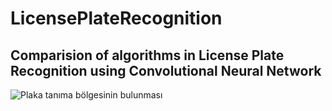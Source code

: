 # LicensePlateRecognition
## Comparision of algorithms in License Plate Recognition using Convolutional Neural Network
![Plaka tanıma bölgesinin bulunması]()
